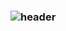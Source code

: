### ![header](https://capsule-render.vercel.app/api?type=transparent&color=auto&height=300&section=header&text=Welcome%20to%20My%20Github&fontSize=30)

<!--
**GRetriever/GRetriever** is a ✨ _special_ ✨ repository because its `README.md` (this file) appears on your GitHub profile.

Here are some ideas to get you started:

- 🔭 I’m currently working on ...
- 🌱 I’m currently learning ...
- 👯 I’m looking to collaborate on ...
- 🤔 I’m looking for help with ...
- 💬 Ask me about ...
- 📫 How to reach me: ...
- 😄 Pronouns: ...
- ⚡ Fun fact: ...
-->
